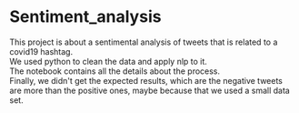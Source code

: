 # Sentiment_analysis
This project is about a sentimental analysis of tweets that is related to a covid19 hashtag.\
We used python to clean the data and apply nlp to it.\
The notebook contains all the details about the process.\
Finally, we didn't get the expected results, which are the negative tweets are more than the positive ones, maybe because that we used a small data set.
